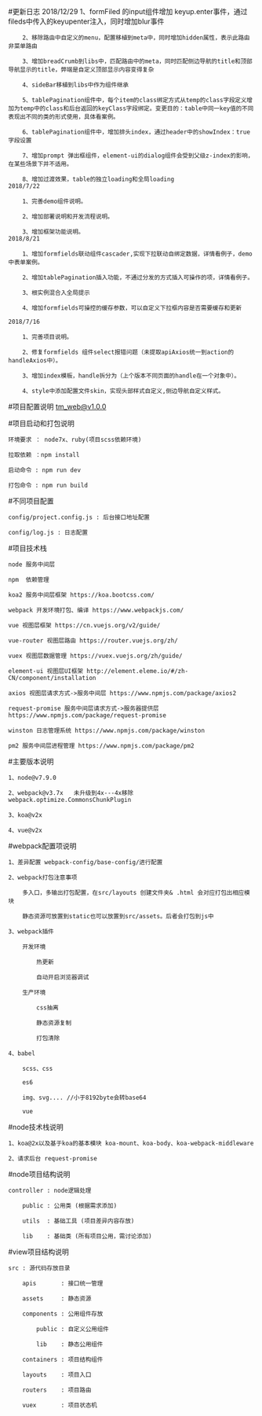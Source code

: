 #更新日志
	2018/12/29
		1、formFiled 的input组件增加 keyup.enter事件，通过fileds中传入的keyupenter注入，同时增加blur事件

		2、移除路由中自定义的menu，配置移植到meta中，同时增加hidden属性，表示此路由非菜单路由

		3、增加breadCrumb到libs中，匹配路由中的meta，同时匹配侧边导航的title和顶部导航显示的title，弊端是自定义顶部显示内容变得复杂

		4、sideBar移植到libs中作为组件继承

		5、tablePagination组件中，每个item的class绑定方式从temp的class字段定义增加为temp中的class和后台返回的keyClass字段绑定。变更目的：table中同一key值的不同表现出不同的类的形式使用，具体看案例。

		6、tablePagination组件中，增加排头index，通过header中的showIndex：true字段设置

		7、增加prompt 弹出框组件，element-ui的dialog组件会受到父级z-index的影响，在某些场景下并不适用。

		8、增加过渡效果，table的独立loading和全局loading
	2018/7/22

		1、完善demo组件说明。

		2、增加部署说明和开发流程说明。

		3、增加框架功能说明。
	2018/8/21

		1、增加formfields联动组件cascader,实现下拉联动自绑定数据，详情看例子，demo中表单案例。

		2、增加tablePagination插入功能，不通过分发的方式插入可操作的项，详情看例子。

		3、根实例混合入全局提示

		4、增加formfields可操控的缓存参数，可以自定义下拉框内容是否需要缓存和更新

	2018/7/16

		1、完善项目说明。

		2、修复formfields 组件select报错问题（未提取apiAxios统一到action的handleAxios中）。

		3、增加index模板，handle拆分为（上个版本不同页面的handle在一个对象中）。

		4、style中添加配置文件skin，实现头部样式自定义,侧边导航自定义样式。


#项目配置说明 tm_web@v1.0.0

#项目启动和打包说明

	环境要求 ： node7x、ruby(项目scss依赖环境)
	
	拉取依赖 ：npm install

	启动命令 : npm run dev

	打包命令 : npm run build

#不同项目配置

  	config/project.config.js : 后台接口地址配置

	config/log.js : 日志配置

#项目技术栈

	node 服务中间层

	npm  依赖管理

	koa2 服务中间层框架 https://koa.bootcss.com/

	webpack 开发环境打包、编译 https://www.webpackjs.com/

	vue 视图层框架 https://cn.vuejs.org/v2/guide/

	vue-router 视图层路由 https://router.vuejs.org/zh/

	vuex 视图层数据管理 https://vuex.vuejs.org/zh/guide/

	element-ui 视图层UI框架 http://element.eleme.io/#/zh-CN/component/installation

	axios 视图层请求方式->服务中间层 https://www.npmjs.com/package/axios2

	request-promise 服务中间层请求方式->服务器提供层 https://www.npmjs.com/package/request-promise

	winston 日志管理系统 https://www.npmjs.com/package/winston

	pm2 服务中间层进程管理 https://www.npmjs.com/package/pm2

#主要版本说明

	1、node@v7.9.0

	2、webpack@v3.7x   未升级到4x---4x移除webpack.optimize.CommonsChunkPlugin

	3、koa@v2x

	4、vue@v2x

#webpack配置项说明

	1、差异配置 webpack-config/base-config/进行配置

	2、webpack打包注意事项

		多入口，多输出打包配置，在src/layouts 创建文件夹& .html 会对应打包出相应模块

		静态资源可放置到static也可以放置到src/assets。后者会打包到js中

	3、webpack插件

		开发环境

			热更新

			自动开启浏览器调试

		生产环境

			css抽离

			静态资源复制

			打包清除

	4、babel

		scss、css

		es6

		img、svg.... //小于8192byte会转base64

		vue

#node技术栈说明

	1、koa@2x以及基于koa的基本模块 koa-mount、koa-body、koa-webpack-middleware

	2、请求后台 request-promise

#node项目结构说明

	controller : node逻辑处理

		public : 公用类 (根据需求添加)

		utils  : 基础工具 (项目差异内容存放)

		lib    : 基础类 (所有项目公用，需讨论添加)


#view项目结构说明

	src : 源代码存放目录

		apis       : 接口统一管理

		assets     : 静态资源

		components : 公用组件存放

			public : 自定义公用组件

			lib    : 静态公用组件

		containers : 项目结构组件

		layouts    : 项目入口

		routers    : 项目路由

		vuex       : 项目状态机
